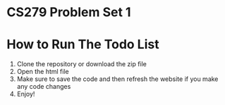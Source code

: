 # CS279 Problem Set 1


# How to Run The Todo List
1. Clone the repository or download the zip file
2. Open the html file
3. Make sure to save the code and then refresh the website if you make any code changes
4. Enjoy!
